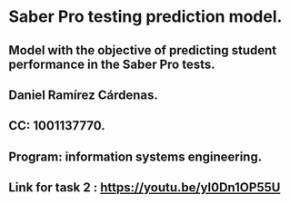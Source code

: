 # Saber Pro testing prediction model.
## Model with the objective of predicting student performance in the Saber Pro tests.
## Daniel Ramírez Cárdenas.
## CC: 1001137770.
## Program: information systems engineering.
## Link for task 2 : https://youtu.be/yI0Dn1OP55U

